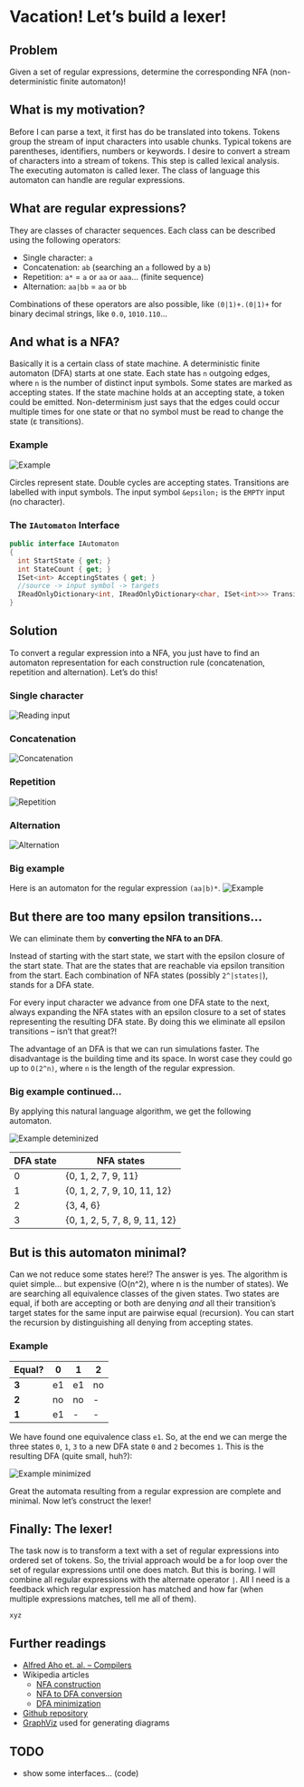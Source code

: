 # Vacation! Let’s build a lexer!

## Problem

Given a set of regular expressions, determine the corresponding NFA (non-deterministic finite automaton)!

## What is my motivation?
Before I can parse a text, it first has do be translated into tokens. Tokens group the stream of input characters into usable chunks. Typical tokens are parentheses, identifiers, numbers or keywords. I desire to convert a stream of characters into a stream of tokens. This step is called lexical analysis. The executing automaton is called lexer. The class of language this automaton can handle are regular expressions.

## What are regular expressions?
They are classes of character sequences. Each class can be described using the following operators:

* Single character: `a`
* Concatenation: `ab` (searching an `a` followed by a `b`)
* Repetition: `a*` = `a` or `aa` or `aaa`… (finite sequence)
* Alternation: `aa|bb` = `aa` or `bb`

Combinations of these operators are also possible, like `(0|1)+.(0|1)+` for binary decimal strings, like `0.0`, `1010.110`...

## And what is a NFA?
Basically it is a certain class of state machine. A deterministic finite automaton (DFA) starts at one state. Each state has `n` outgoing edges, where `n` is the number of distinct input symbols. Some states are marked as accepting states. If the state machine holds at an accepting state, a token could be emitted. Non-determinism just says that the edges could occur multiple times for one state or that no symbol must be read to change the state (&epsilon; transitions).

### Example

![Example](1-nfa-example.gv.png)

Circles represent state. Double cycles are accepting states. Transitions are labelled with input symbols. The input symbol `&epsilon;` is the `EMPTY` input (no character).

### The `IAutomaton` Interface

```csharp
public interface IAutomaton
{
  int StartState { get; }
  int StateCount { get; }
  ISet<int> AcceptingStates { get; }
  //source -> input symbol -> targets
  IReadOnlyDictionary<int, IReadOnlyDictionary<char, ISet<int>>> TransitionsBySource { get; }
}
```

## Solution
To convert a regular expression into a NFA, you just have to find an automaton representation for each construction rule (concatenation, repetition and alternation). Let’s do this!

### Single character

![Reading input](6-nfa-input.gv.png)

### Concatenation
![Concatenation](2-nfa-concatenation.gv.png)

### Repetition
![Repetition](3-nfa-repetition.gv.png)

### Alternation
![Alternation](4-nfa-alternation.gv.png)

### Big example
Here is an automaton for the regular expression `(aa|b)*`.
![Example](5-nfa-example.gv.png)

## But there are too many epsilon transitions…
We can eliminate them by **converting the NFA to an DFA**.

Instead of starting with the start state, we start with the epsilon closure of the start state. That are the states that are reachable via epsilon transition from the start. Each combination of NFA states (possibly `2^|states|`), stands for a DFA state.

For every input character we advance from one DFA state to the next, always expanding the NFA states with an epsilon closure to a set of states representing the resulting DFA state. By doing this we eliminate all epsilon transitions – isn’t that great?!

The advantage of an DFA is that we can run simulations faster. The disadvantage is the building time and its space. In worst case they could go up to `O(2^n)`, where `n` is the length of the regular expression.

### Big example continued...
By applying this natural language algorithm, we get the following automaton.

![Example deteminized](7-dfa-example-determinized.gv.png)

|DFA state| NFA states|
|---------|-----------|
|0        |{0, 1, 2, 7, 9, 11} |
|1        |{0, 1, 2, 7, 9, 10, 11, 12} |
|2        |{3, 4, 6} |
|3        |{0, 1, 2, 5, 7, 8, 9, 11, 12} |

## But is this automaton minimal?
Can we not reduce some states here!? The answer is yes.
The algorithm is quiet simple... but expensive (O(n^2), where n is the number of states). We are searching all equivalence classes of the given states. Two states are equal, if both are accepting or both are denying *and* all their transition’s target states for the same input are pairwise equal (recursion). You can start the recursion by distinguishing all denying from accepting states.

### Example

|Equal?|0 |1 |2 |
|------|--|--|--|
|**3** |e1|e1|no|
|**2** |no|no|- |
|**1** |e1|- |- |

We have found one equivalence class `e1`. So, at the end we can merge the three states `0`, `1`, `3` to a new DFA state `0` and `2` becomes `1`. This is the resulting DFA (quite small, huh?):

![Example minimized](8-dfa-example-minimized.gv.png)

Great the automata resulting from a regular expression are complete and minimal. Now let’s construct the lexer!

## Finally: The lexer!

The task now is to transform a text with a set of regular expressions into ordered set of tokens. So, the trivial approach would be a for loop over the set of regular expressions until one does match. But this is boring. I will combine all regular expressions with the alternate operator `|`. All I need is a feedback which regular expression has matched and how far (when multiple expressions matches, tell me all of them).

```
xyz
```

## Further readings
*	[Alfred Aho et. al. – Compilers](https://www.amazon.com/Compilers-Principles-Techniques-Tools-2nd/dp/0321486811)
*	Wikipedia articles
    * [NFA construction](https://en.m.wikipedia.org/wiki/Thompson's_construction)
    * [NFA to DFA conversion](https://en.m.wikipedia.org/wiki/Powerset_construction)
    * [DFA minimization](https://en.m.wikipedia.org/wiki/DFA_minimization)
*	[Github repository](https://github.com/Lotes/how-to-build-a-lexer)
* [GraphViz](https://www.graphviz.org/) used for generating diagrams

## TODO
* show some interfaces... (code)

